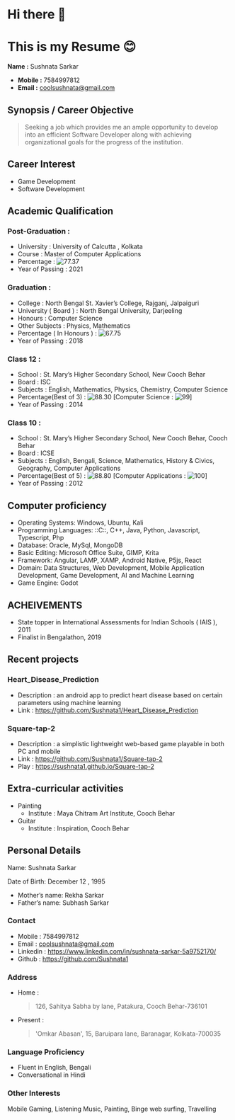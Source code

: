 # Hi there 👋
# This is my Resume 😊

**Name :** Sushnata Sarkar

- **Mobile :** 7584997812
- **Email :** coolsushnata@gmail.com 


## Synopsis / Career Objective
> Seeking a job which provides me an ample opportunity to develop into an efficient Software Developer along with achieving organizational goals for the progress of the institution.

## Career Interest
- Game Development
- Software Development

## Academic Qualification

### Post-Graduation :
- University : University of Calcutta , Kolkata
- Course : Master of  Computer Applications
- Percentage : ![77.37](https://progress-bar.xyz/77/)
- Year of Passing : 2021

### Graduation :
- College : North Bengal St. Xavier’s College, Rajganj, Jalpaiguri
- University ( Board ) : North Bengal University, Darjeeling
- Honours : Computer Science
- Other Subjects : Physics, Mathematics
- Percentage ( In Honours ) : ![67.75](https://progress-bar.xyz/68/) 
- Year of Passing : 2018

### Class 12 :
- School : St. Mary’s Higher Secondary School, New Cooch Behar
- Board : ISC
- Subjects :  English, Mathematics, Physics, Chemistry, Computer Science
- Percentage(Best of 3) : ![88.30](https://progress-bar.xyz/88/)  [Computer Science : ![99](https://progress-bar.xyz/99/)]
- Year of Passing : 2014

### Class 10 :
- School : St. Mary’s Higher Secondary School, New Cooch Behar, Cooch Behar
- Board : ICSE
- Subjects : English, Bengali, Science, Mathematics, History & Civics, Geography, Computer Applications
- Percentage(Best of 5) : ![88.80](https://progress-bar.xyz/89/) [Computer Applications : ![100](https://progress-bar.xyz/100/)] 
- Year of Passing : 2012

## Computer proficiency
- Operating Systems: Windows, Ubuntu, Kali
- Programming Languages: ::C::, C++, Java, Python, Javascript, Typescript, Php
- Database: Oracle, MySql, MongoDB
- Basic Editing: Microsoft Office Suite, GIMP, Krita
- Framework: Angular, LAMP, XAMP, Android Native, P5js, React
- Domain: Data Structures, Web Development, Mobile Application Development, Game Development, AI and Machine Learning
- Game Engine: Godot

## ACHEIVEMENTS
- State topper in International Assessments for Indian Schools ( IAIS ), 2011
- Finalist in Bengalathon, 2019

## Recent projects

### Heart_Disease_Prediction
- Description : an android app to predict heart disease based on certain parameters using machine learning
- Link : https://github.com/Sushnata1/Heart_Disease_Prediction

### Square-tap-2
- Description : a simplistic lightweight web-based game playable in both PC and mobile
- Link : https://github.com/Sushnata1/Square-tap-2
- Play : https://sushnata1.github.io/Square-tap-2

## Extra-curricular activities
- Painting 
    - Institute : Maya Chitram Art Institute, Cooch Behar
- Guitar 
    - Institute : Inspiration, Cooch Behar

## Personal Details
Name: Sushnata Sarkar

Date of Birth: December 12 , 1995

- Mother’s name: Rekha Sarkar
- Father’s name: Subhash Sarkar

### Contact
- Mobile : 7584997812
- Email : coolsushnata@gmail.com
- Linkedin : https://www.linkedin.com/in/sushnata-sarkar-5a9752170/
- Github : https://github.com/Sushnata1		

### Address	
- Home : 
    > 126, Sahitya Sabha by lane,
    > Patakura,
    > Cooch Behar-736101

- Present :
    >'Omkar Abasan',
    > 15, Baruipara lane,
    > Baranagar,
    > Kolkata-700035	

### Language Proficiency 
- Fluent in English, Bengali
- Conversational in Hindi

### Other Interests
Mobile Gaming, Listening Music, Painting, Binge web surfing, Travelling






<!--
**Sushnata1/Sushnata1** is a ✨ _special_ ✨ repository because its `README.md` (this file) appears on your GitHub profile.

Here are some ideas to get you started:

- 🔭 I’m currently working on ...
- 🌱 I’m currently learning ...
- 👯 I’m looking to collaborate on ...
- 🤔 I’m looking for help with ...
- 💬 Ask me about ...
- 📫 How to reach me: ...
- 😄 Pronouns: ...
- ⚡ Fun fact: ...
-->
